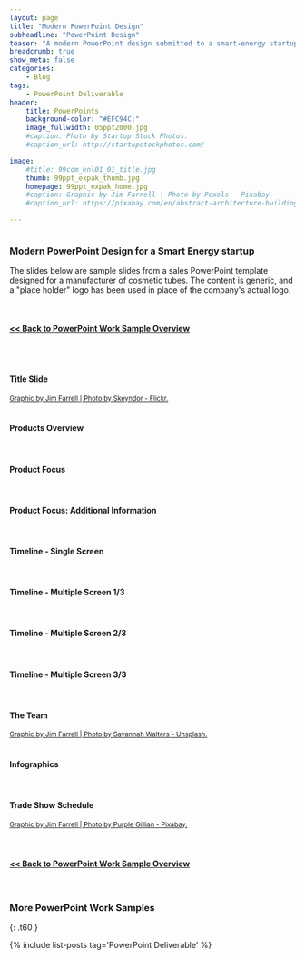 ```yaml
---
layout: page
title: "Modern PowerPoint Design"
subheadline: "PowerPoint Design"
teaser: "A modern PowerPoint design submitted to a smart-energy startup."
breadcrumb: true
show_meta: false
categories:
    - Blog
tags:
    - PowerPoint Deliverable
header:
    title: PowerPoints
    background-color: "#EFC94C;"
    image_fullwidth: 05ppt2000.jpg
    #caption: Photo by Startup Stock Photos.
    #caption_url: http://startupstockphotos.com/

image:
    #title: 99com_enl01_01_title.jpg
    thumb: 99ppt_expak_thumb.jpg
    homepage: 99ppt_expak_home.jpg
    #caption: Graphic by Jim Farrell | Photo by Pexels - Pixabay.
    #caption_url: https://pixabay.com/en/abstract-architecture-building-1851115/

---
```

<!--more-->
<p style="margin:0;"><img src="{{ site.urlimg }}99ppt_expak_title.jpg" alt=""></p>

### Modern PowerPoint Design for a Smart Energy startup
The slides below are sample slides from a sales PowerPoint template designed for a manufacturer of cosmetic tubes. The content is generic, and a "place holder" logo has been used in place of the company's actual logo.

<br>
<p style="margin:0;"><a href="http://mojo-web.com/blog/pptovrv/"><h4><< Back to PowerPoint Work Sample Overview</h4></a></p>

<br><br>

<!--Slide 01-->
#### Title Slide
<p style="margin:0;"><img src="{{ site.urlimg }}99ppt_expak_zslide01.jpg" alt=""></p>
<p style="margin:0;"><a href="https://www.flickr.com/photos/skeyndor/27835613675"><small>Graphic by Jim Farrell | Photo by Skeyndor - Flickr.</small></a></p>
<br>

<!--Slide 02-->
#### Products Overview
<p style="margin:0;"><img src="{{ site.urlimg }}99ppt_expak_zslide02.jpg" alt=""></p>
<br>

<!--Slide 03-->
#### Product Focus
<p style="margin:0;"><img src="{{ site.urlimg }}99ppt_expak_zslide03.jpg" alt=""></p>
<br>

<!--Slide 04-->
#### Product Focus: Additional Information
<p style="margin:0;"><img src="{{ site.urlimg }}99ppt_expak_zslide04.jpg" alt=""></p>
<br>

<!--Slide 05-->
#### Timeline - Single Screen
<p style="margin:0;"><img src="{{ site.urlimg }}99ppt_expak_zslide05.jpg" alt=""></p>
<br>

<!--Slide 06-->
#### Timeline - Multiple Screen 1/3
<p style="margin:0;"><img src="{{ site.urlimg }}99ppt_expak_zslide06.jpg" alt=""></p>
<br>

<!--Slide 07-->
#### Timeline - Multiple Screen 2/3
<p style="margin:0;"><img src="{{ site.urlimg }}99ppt_expak_zslide07.jpg" alt=""></p>
<br>

<!--Slide 08-->
#### Timeline - Multiple Screen 3/3
<p style="margin:0;"><img src="{{ site.urlimg }}99ppt_expak_zslide08.jpg" alt=""></p>
<br>

<!--Slide 09-->
#### The Team
<p style="margin:0;"><img src="{{ site.urlimg }}99ppt_expak_zslide09.jpg" alt=""></p>
<p style="margin:0;"><a href="https://unsplash.com/photos/sfoJNo03qzs"><small>Graphic by Jim Farrell | Photo by Savannah Walters - Unsplash.</small></a></p>
<br>

<!--Slide 10-->
#### Infographics
<p style="margin:0;"><img src="{{ site.urlimg }}99ppt_expak_zslide10.jpg" alt=""></p>
<br>

<!--Slide 11-->
#### Trade Show Schedule
<p style="margin:0;"><img src="{{ site.urlimg }}99ppt_expak_zslide11.jpg" alt=""></p>
<p style="margin:0;"><a href="https://pixabay.com/en/imats-london-exhibition-trade-show-450959/"><small>Graphic by Jim Farrell | Photo by Purple Gillian - Pixabay.</small></a></p>
<br>

<br>
<p style="margin:0;"><a href="http://mojo-web.com/blog/pptovrv/"><h4><< Back to PowerPoint Work Sample Overview</h4></a></p>
<br>

### More PowerPoint Work Samples
{: .t60 }

{% include list-posts tag='PowerPoint Deliverable' %}
